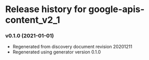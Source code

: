 # Release history for google-apis-content_v2_1

### v0.1.0 (2021-01-01)

* Regenerated from discovery document revision 20201211
* Regenerated using generator version 0.1.0

